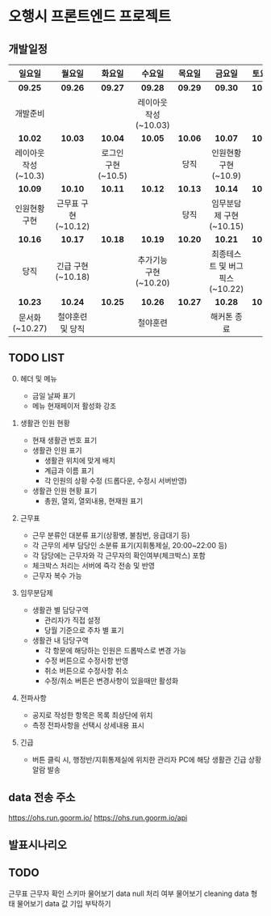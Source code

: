 # 오행시 프론트엔드 프로젝트

## 개발일정

|       일요일        |       월요일        |       화요일       |        수요일         |  목요일   |             금요일              |  토요일   |
| :-----------------: | :-----------------: | :----------------: | :-------------------: | :-------: | :-----------------------------: | :-------: |
|      **09.25**      |      **09.26**      |     **09.27**      |       **09.28**       | **09.29** |            **09.30**            | **10.01** |
|      개발준비       |                     |                    | 레이아웃작성(~10.03)  |           |                                 |           |
|      **10.02**      |      **10.03**      |     **10.04**      |       **10.05**       | **10.06** |            **10.07**            | **10.08** |
| 레이아웃작성(~10.3) |                     | 로그인 구현(~10.5) |                       |   당직    |      인원현황 구현(~10.9)       |           |
|      **10.09**      |      **10.10**      |     **10.11**      |       **10.12**       | **10.13** |            **10.14**            | **10.15** |
|    인원현황 구현    | 근무표 구현(~10.12) |                    |                       |   당직    |     임무분담제 구현(~10.15)     |           |
|      **10.16**      |      **10.17**      |     **10.18**      |       **10.19**       | **10.20** |            **10.21**            | **10.22** |
|        당직         |  긴급 구현(~10.18)  |                    | 추가기능 구현(~10.20) |           | 최종테스트 및 버그 픽스(~10.22) |           |
|      **10.23**      |      **10.24**      |     **10.25**      |       **10.26**       | **10.27** |            **10.28**            | **10.29** |
|   문서화(~10.27)    |  철야훈련 및 당직   |                    |       철야훈련        |           |           해커톤 종료           |           |

## TODO LIST

0. 헤더 및 메뉴

   - 금일 날짜 표기
   - 메뉴 현재페이저 활성화 강조

1. 생활관 인원 현황

   - 현재 생활관 번호 표기
   - 생활관 인원 표기
     - 생활관 위치에 맞게 배치
     - 계급과 이름 표기
     - 각 인원의 상황 수정 (드롭다운, 수정시 서버반영)
   - 생활관 인원 현황 표기
     - 총원, 열외, 열외내용, 현재원 표기

2. 근무표

   - 근무 분류인 대분류 표기(상황병, 불침번, 응급대기 등)
   - 각 근무의 세부 담당인 소분류 표기(지휘통제실, 20:00~22:00 등)
   - 각 담당에는 근무자와 각 근무자의 확인여부(체크박스) 포함
   - 체크박스 처리는 서버에 즉각 전송 및 반영
   - 근무자 복수 가능

3. 임무분담제

   - 생활관 별 담당구역
     - 관리자가 직접 설정
     - 당월 기준으로 주차 별 표기
   - 생활관 내 담당구역
     - 각 항문에 해당하는 인원은 드롭박스로 변경 가능
     - 수정 버튼으로 수정사항 반영
     - 취소 버튼으로 수정사항 취소
     - 수정/취소 버튼은 변경사항이 있을때만 활성화

4. 전파사항

   - 공지로 작성한 항목은 목록 최상단에 위치
   - 측정 전파사항을 선택시 상세내용 표시

5. 긴급
   - 버튼 클릭 시, 행정반/지휘통제실에 위치한 관리자 PC에 해당 생활관 긴급 상황 알람 발송

## data 전송 주소

https://ohs.run.goorm.io/
https://ohs.run.goorm.io/api

## 발표시나리오

## TODO

근무표 근무자 확인 스키마 물어보기
data null 처리 여부 물어보기
cleaning data 형태 물어보기
data 값 기입 부탁하기
